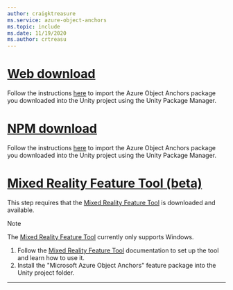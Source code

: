 ```yaml
---
author: craigktreasure
ms.service: azure-object-anchors
ms.topic: include
ms.date: 11/19/2020
ms.author: crtreasu
---
```


# [Web download](#tab/unity-package-web-ui)

Follow the instructions <a href="https://docs.unity3d.com/Manual/upm-ui-tarball.html" target="_blank">here</a> to import
the Azure Object Anchors package you downloaded into the Unity project using the Unity Package Manager.

# [NPM download](#tab/unity-package-npm)

Follow the instructions <a href="https://docs.unity3d.com/Manual/upm-ui-tarball.html" target="_blank">here</a> to import
the Azure Object Anchors package you downloaded into the Unity project using the Unity Package Manager.

# [Mixed Reality Feature Tool (beta)](#tab/unity-package-mixed-reality-feature-tool)

This step requires that the <a href="https://aka.ms/MRFeatureToolDocs" target="_blank">Mixed Reality Feature Tool</a> is downloaded and available.

> [!NOTE]
> The <a a href="https://aka.ms/MRFeatureToolDocs" target="_blank">Mixed Reality Feature Tool</a> currently only supports Windows.

1. Follow the <a href="https://aka.ms/MRFeatureToolDocs" target="_blank">Mixed Reality Feature Tool</a> documentation to set up the tool and learn how to use it.
2. Install the "Microsoft Azure Object Anchors" feature package into the Unity project folder.

---

